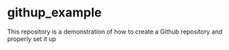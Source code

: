 # githup_example
This repository is a demonstration of how to create a Github repository and properly set it up 
